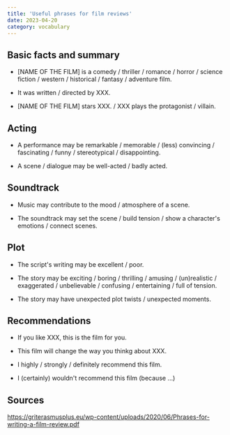 ```yaml
---
title: 'Useful phrases for film reviews'
date: 2023-04-20
category: vocabulary
---
```


## Basic facts and summary

- \[NAME OF THE FILM\] is a comedy / thriller / romance / horror / science fiction / western / historical / fantasy / adventure film.

- It was written / directed by XXX.

- \[NAME OF THE FILM\] stars XXX. / XXX plays the protagonist / villain.

## Acting

- A performance may be remarkable / memorable / (less) convincing / fascinating
/ funny / stereotypical / disappointing.

- A scene / dialogue may be well-acted / badly acted.

## Soundtrack

- Music may contribute to the mood / atmosphere of a scene.

- The soundtrack may set the scene / build tension / show a character's emotions / connect scenes.

## Plot

- The script's writing may be excellent / poor.

- The story may be exciting / boring / thrilling / amusing / (un)realistic / exaggerated / unbelievable / confusing / entertaining / full of tension.

- The story may have unexpected plot twists / unexpected moments.

## Recommendations

- If you like XXX, this is the film for you.

- This film will change the way you thinkg about XXX.

- I highly / strongly / definitely recommend this film. 

- I (certainly) wouldn't recommend this film (because ...)

## Sources

<https://griterasmusplus.eu/wp-content/uploads/2020/06/Phrases-for-writing-a-film-review.pdf>

